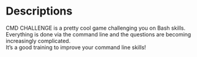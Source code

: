 # Descriptions
CMD CHALLENGE is a pretty cool game challenging you on Bash skills.  
Everything is done via the command line and the questions are becoming increasingly complicated.  
It’s a good training to improve your command line skills!
